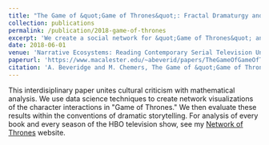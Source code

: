 ```yaml
---
title: "The Game of &quot;Game of Thrones&quot;: Fractal Dramaturgy and Networked Concordances"
collection: publications
permalink: /publication/2018-game-of-thrones
excerpt: 'We create a social network for &quot;Game of Thrones&quot; and evaluate the results within the conventions of dramatic storytelling.'
date: 2018-06-01
venue: 'Narrative Ecosystems: Reading Contemporary Serial Television Universes'
paperurl: 'https://www.macalester.edu/~abeverid/papers/TheGameOfGameOfThrones.pdf'
citation: 'A. Beveridge and M. Chemers, The Game of &quot;Game of Thrones&quot;: Fractal Dramaturgy and Networked Concordances, in: Narrative Ecosystems: Reading Contemporary Serial Television Universes (P. Brembilla and I. A. De Pascalis, Eds.), Rutledge Advances in Television Studies, 2018.'
---
```


This interdisiplinary paper unites cultural criticism with mathematical analysis. We use data science techniques to create network visualizations of the character interactions in &quot;Game of Thrones.&quot; We then evaluate these results within the conventions of dramatic storytelling. For analysis of every book and every season of the HBO television show, see my
<a href="https://networkofthrones.wordpress.com/">Network of Thrones</a> website.
